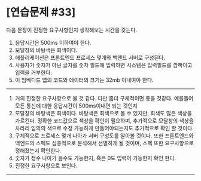 # [연습문제 #33]

다음 문장이 진정한 요구사항인지 생각해보는 시간을 갖는다.

1. 응답시간은 500ms 이하여야 한다.
2. 모달창의 바탕색은 회색이다.
3. 애플리케이션은 프론트엔드 프로세스 몇개와 백엔드 서버로 구성된다.
4. 사용자가 숫자가 아닌 글자를 숫자 필드에 입력하면 시스템은 입력필드를 깜빡이고 입력을 거부한다.
5. 이 임베디드 앱의 코드와 데이터의 크기는 32mb 이내여야 한다.

---

1. 거의 진정한 요구사항으로 볼 것 같다. 다만 좀더 구체적이면 좋을 것같다. 예를들어 모든 통신에 대한 응답시간이 500ms이내면 되는 것인지
2. 모달창의 바탕색은 회색이다. 바탕색은 회색으로 볼 수 있지만, 회색도 많은 색상을 가르킨다. 정확한 코드값으로 색상을 확인이 필요하며, 추가적으로 모달창의 색상을 차라리 임의의 색으로 수정 가능하게 만들어야되는지도 추가적으로 확인 할 것이다.
3. 구체적으로 프로세스 몇개 나아가 서버 구성도를 알아볼 것이다. 또한 프론트엔드와 백엔드의 스펙도 심층적으로 분석해서 선별하게 될 것이며, 스펙 또한 요구사항으로 정해졌는지 확인한다.
4. 숫자가 정수 나아가 음수도 가능한지, 혹은 0도 입력이 가능한지 확인 한다. 
5. 진정한 요구사항으로 보인다.

---